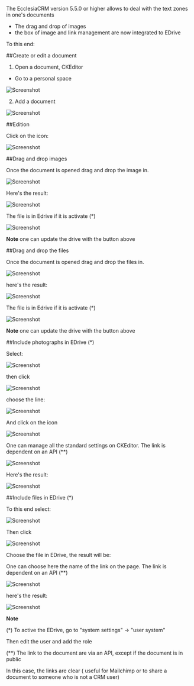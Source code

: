 The EcclesiaCRM version 5.5.0 or higher allows to deal with the text zones in one's documents

- The drag and drop of images
- the box of image and link management are now integrated to EDrive

To this end:

##Create or edit a document

1. Open a document, CKEditor

- Go to a personal space

![Screenshot](../../img/person/user22.png)

2. Add a document

![Screenshot](../../img/person/user23.png)

##Edition

Click on the icon:

![Screenshot](../../img/person/docedit.png)


##Drag and drop images

Once the document is opened drag and drop the image in.

![Screenshot](../../img/person/dragNDrop1.png)

Here's the result:

![Screenshot](../../img/person/dragNDrop2.png)

The file is in Edrive if it is activate  (*)

![Screenshot](../../img/person/dragNDropEdrive1.png)

**Note** one can update the drive with the button above


##Drag and drop the files

Once the document is opened drag and drop the files in.

![Screenshot](../../img/person/dragNDrop1file.png)

here's the result:

![Screenshot](../../img/person/dragNDrop2file.png)

The file is in Edrive if it is activate  (*)

![Screenshot](../../img/person/dragNDropEdrive2.png)

**Note** one can update the drive with the button above


##Include photographs in EDrive (*)

Select:

![Screenshot](../../img/person/includeImage1.png)

then click

![Screenshot](../../img/person/includeImage2.png)

choose the line:

![Screenshot](../../img/person/includeImage3.png)

And click on the icon

![Screenshot](../../img/person/includeImage4.png)

One can manage all the standard settings on CKEditor. The link is dependent on an API (**)

![Screenshot](../../img/person/includeImage5.png)

Here's the result:

![Screenshot](../../img/person/includeImage6.png)

##Include files in EDrive (*)

To this end select:

![Screenshot](../../img/person/includelink1.png)

Then click

![Screenshot](../../img/person/includelink2.png)

Choose the file in EDrive, the result will be:

One can choose here the name of the link on the page. The link is dependent on an API (**)

![Screenshot](../../img/person/includelink3.png)

here's the result:

![Screenshot](../../img/person/includelink4.png)


**Note**

(*) To active the EDrive, go to "system settings" -> "user system"

Then edit the user and add the role

(**) The link to the document are via an API, except if the document is in public

In this case, the links are clear ( useful for Mailchimp or to share a document to someone who is not a CRM user)
